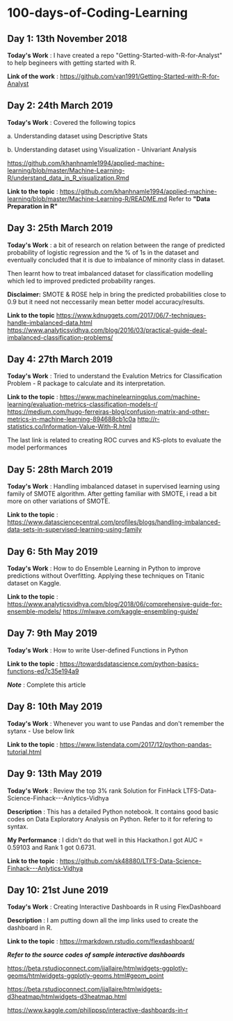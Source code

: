 # 100-days-of-Coding-Learning

## Day 1: 13th November 2018

**Today's Work** : I have created a repo "Getting-Started-with-R-for-Analyst" to help begineers with getting started with R.

**Link of the work** : https://github.com/van1991/Getting-Started-with-R-for-Analyst


## Day 2: 24th March 2019

**Today's Work** : Covered the following topics

a. Understanding dataset using Descriptive Stats

b. Understanding dataset using Visualization - Univariant Analysis

https://github.com/khanhnamle1994/applied-machine-learning/blob/master/Machine-Learning-R/understand_data_in_R_visualization.Rmd


**Link to the topic** : https://github.com/khanhnamle1994/applied-machine-learning/blob/master/Machine-Learning-R/README.md
Refer to **"Data Preparation in R"**

## Day 3: 25th March 2019

**Today's Work** : a bit of research on relation between the range of predicted probability of logistic regression and the % of 1s in the dataset and eventually concluded that it is due to imbalance of minority class in dataset.

Then learnt how to treat imbalanced dataset for classification modelling which led to improved predicted probability ranges.

**Disclaimer:** SMOTE & ROSE help in bring the predicted probabilities close to 0.9 but it need not neccessarily mean better model accuracy/results.

**Link to the topic** https://www.kdnuggets.com/2017/06/7-techniques-handle-imbalanced-data.html
                      https://www.analyticsvidhya.com/blog/2016/03/practical-guide-deal-imbalanced-classification-problems/

## Day 4: 27th March 2019

**Today's Work** : Tried to understand the Evalution Metrics for Classification Problem - R package to calculate and its interpretation.

**Link to the topic** : https://www.machinelearningplus.com/machine-learning/evaluation-metrics-classification-models-r/
                        https://medium.com/hugo-ferreiras-blog/confusion-matrix-and-other-metrics-in-machine-learning-894688cb1c0a
                        http://r-statistics.co/Information-Value-With-R.html

The last link is related to creating ROC curves and KS-plots to evaluate the model performances
                        
## Day 5: 28th March 2019

**Today's Work** : Handling imbalanced dataset in supervised learning using family of SMOTE algorithm. After getting familiar with SMOTE, i read a bit more on other variations of SMOTE.

**Link to the topic** : https://www.datasciencecentral.com/profiles/blogs/handling-imbalanced-data-sets-in-supervised-learning-using-family

## Day 6: 5th May 2019

**Today's Work** : How to do Ensemble Learning in Python to improve predictions without Overfitting.
Applying these techniques on Titanic dataset on Kaggle.

**Link to the topic** : https://www.analyticsvidhya.com/blog/2018/06/comprehensive-guide-for-ensemble-models/
                        https://mlwave.com/kaggle-ensembling-guide/

## Day 7: 9th May 2019

**Today's Work** : How to write User-defined Functions in Python

**Link to the topic** : https://towardsdatascience.com/python-basics-functions-ed7c35e194a9

***Note*** : Complete this article

## Day 8: 10th May 2019

**Today's Work** : Whenever you want to use Pandas and don't remember the sytanx - Use below link

**Link to the topic** : https://www.listendata.com/2017/12/python-pandas-tutorial.html


## Day 9: 13th May 2019

**Today's Work** : Review the top 3% rank Solution for FinHack LTFS-Data-Science-Finhack---Anlytics-Vidhya

**Description** : This has a detailed Python notebook. It contains good basic codes on Data Exploratory Analysis on Python. Refer to it for refering to syntax.

**My Performance** : I didn't do that well in this Hackathon.I got AUC = 0.59103 and Rank 1 got 0.6731. 

**Link to the topic** : https://github.com/sk48880/LTFS-Data-Science-Finhack---Anlytics-Vidhya

## Day 10: 21st June 2019

**Today's Work** : Creating Interactive Dashboards in R using FlexDashboard

**Description** : I am putting down all the imp links used to create the dashboard in R.


**Link to the topic** : https://rmarkdown.rstudio.com/flexdashboard/

***Refer to the source codes of sample interactive dashboards***

 https://beta.rstudioconnect.com/jjallaire/htmlwidgets-ggplotly-geoms/htmlwidgets-ggplotly-geoms.html#geom_point
 
 https://beta.rstudioconnect.com/jjallaire/htmlwidgets-d3heatmap/htmlwidgets-d3heatmap.html
 
 https://www.kaggle.com/philippsp/interactive-dashboards-in-r


